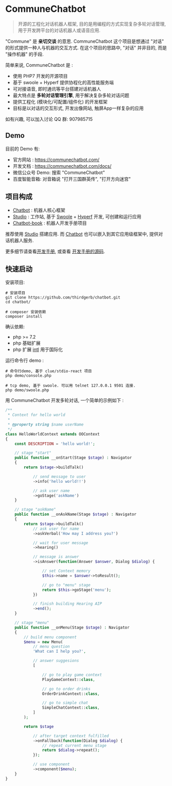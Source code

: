 # CommuneChatbot

> 开源的工程化对话机器人框架, 目的是用编程的方式实现复杂多轮对话管理, 用于开发跨平台的对话机器人或语音应用.

"Commune" 是 __亲切交谈__ 的意思. CommuneChatbot 这个项目是想通过 "对话" 的形式提供一种人与机器的交互方式. 在这个项目的思路中, "对话" 并非目的, 而是 "操作机器" 的手段.

简单来说, CommuneChatbot 是 :

- 使用 PHP7 开发的开源项目
- 基于 swoole + Hyperf 提供协程化的高性能服务端
- 可对接语音, 即时通讯等平台搭建对话机器人
- 最大特点是 __多轮对话管理引擎__, 用于解决复杂多轮对话问题
- 提供工程化 (模块化/可配置/组件化) 的开发框架
- 目标是以对话的交互形式, 开发出像网站, 触屏App一样复杂的应用

如有兴趣, 可以加入讨论 QQ 群: 907985715

## Demo

目前的 Demo 有:

* 官方网站 : <https://communechatbot.com/>
* 开发文档 : <https://communechatbot.com/docs/>
* 微信公众号 Demo: 搜索 "CommuneChatbot"
* 百度智能音箱: 对音箱说 "打开三国群英传", "打开方向迷宫"

## 项目构成

- [Chatbot](https://github.com/thirdgerb/chatbot) : 机器人核心框架
- [Studio](https://github.com/thirdgerb/studio-hyperf) : 工作站, 基于 [Swoole](https://github.com/swoole/swoole-src) + [Hyperf](https://github.com/hyperf/hyperf) 开发, 可创建和运行应用
- [Chatbot-book](https://github.com/thirdgerb/chatbot-book) : 机器人开发手册项目

推荐使用 [Studio](https://github.com/thirdgerb/studio-hyperf) 搭建应用.
而 [Chatbot](https://github.com/thirdgerb/chatbot) 也可以嵌入到其它应用级框架中,
提供对话机器人服务.

更多细节请查看[开发手册](https://communechatbot.com/docs/), 或查看 [开发手册的源码](https://github.com/thirdgerb/chatbot-book).

## 快速启动

安装项目:

    # 安装项目
    git clone https://github.com/thirdgerb/chatbot.git
    cd chatbot/

    # composer 安装依赖
    composer install

确认依赖:

- php >= 7.2
- php 基础扩展
- php 扩展 [intl](https://www.php.net/manual/en/book.intl.php) 用于国际化

运行命令行 demo :

    # 命令行demo, 基于 clue/stdio-react 项目
    php demo/console.php

    # tcp demo, 基于 swoole. 可以用 telnet 127.0.0.1 9501 连接.
    php demo/swoole.php

用 CommuneChatbot 开发多轮对话, 一个简单的示例如下 :

```php
/**
 * Context for hello world
 *
 * @property string $name userName
 */
class HelloWorldContext extends OOContext
{
    const DESCRIPTION = 'hello world!';

    // stage "start"
    public function __onStart(Stage $stage) : Navigator
    {
        return $stage->buildTalk()

            // send message to user
            ->info('hello world!!')

            // ask user name
            ->goStage('askName')
    }

    // stage "askName"
    public function __onAskName(Stage $stage) : Navigator
    {
        return $stage->buildTalk()
            // ask user for name
            ->askVerbal('How may I address you?')

            // wait for user message
            ->hearing()

            // message is answer
            ->isAnswer(function(Answer $answer, Dialog $dialog) {

                // set Context memory
                $this->name = $answer->toResult();

                // go to "menu" stage
                return $this->goStage('menu');
            })

            // finish building Hearing AIP
            ->end();
    }

    // stage "menu"
    public function __onMenu(Stage $stage) : Navigator
    {
        // build menu component
        $menu = new Menu(
            // menu question
            'What can I help you?',

            // answer suggesions
            [

                // go to play game context
                PlayGameContext::class,

                // go to order drinks
                OrderDrinkContext::class,

                // go to simple chat
                SimpleChatContext::class,
            ]
        );

        return $stage

            // after target context fulfilled
            ->onFallback(function(Dialog $dialog) {
                // repeat current menu stage
                return $dialog->repeat();
            });

            // use component
            ->component($menu);
    }
}
```



